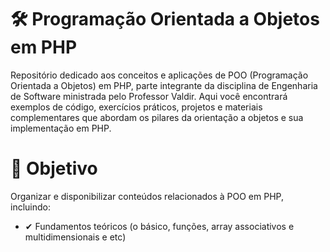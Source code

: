 # 🛠️ Programação Orientada a Objetos em PHP
Repositório dedicado aos conceitos e aplicações de POO (Programação Orientada a Objetos) em PHP, parte integrante da disciplina de Engenharia de Software ministrada pelo Professor Valdir. Aqui você encontrará exemplos de código, exercícios práticos, projetos e materiais complementares que abordam os pilares da orientação a objetos e sua implementação em PHP.

# 🎯 Objetivo 
Organizar e disponibilizar conteúdos relacionados à POO em PHP, incluindo:
- ✔ Fundamentos teóricos (o básico, funções, array associativos e multidimensionais e etc)
